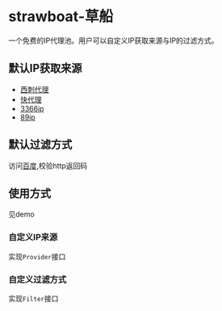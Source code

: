 # strawboat-草船
一个免费的IP代理池。用户可以自定义IP获取来源与IP的过滤方式。

## 默认IP获取来源
- [西刺代理](http://www.xicidaili.com/)
- [快代理](http://www.kuaidaili.com/)
- [3366ip](http://www.ip3366.net/)
- [89ip](http://www.89ip.cn)

## 默认过滤方式
访问[百度](https://www.baidu.com),校验http返回码

## 使用方式
见demo

### 自定义IP来源
实现`Provider`接口

### 自定义过滤方式
实现`Filter`接口
